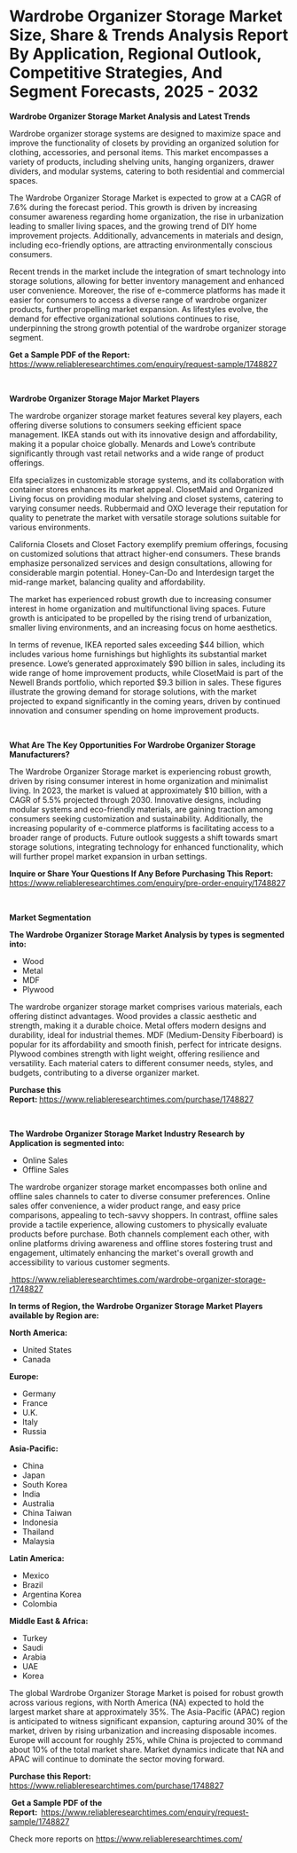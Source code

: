 <p><h1>Wardrobe Organizer Storage Market Size, Share & Trends Analysis Report By Application, Regional Outlook, Competitive Strategies, And Segment Forecasts, 2025 - 2032</h1></p><p><strong>Wardrobe Organizer Storage Market Analysis and Latest Trends</strong></p>
<p><p>Wardrobe organizer storage systems are designed to maximize space and improve the functionality of closets by providing an organized solution for clothing, accessories, and personal items. This market encompasses a variety of products, including shelving units, hanging organizers, drawer dividers, and modular systems, catering to both residential and commercial spaces.</p><p>The Wardrobe Organizer Storage Market is expected to grow at a CAGR of 7.6% during the forecast period. This growth is driven by increasing consumer awareness regarding home organization, the rise in urbanization leading to smaller living spaces, and the growing trend of DIY home improvement projects. Additionally, advancements in materials and design, including eco-friendly options, are attracting environmentally conscious consumers.</p><p>Recent trends in the market include the integration of smart technology into storage solutions, allowing for better inventory management and enhanced user convenience. Moreover, the rise of e-commerce platforms has made it easier for consumers to access a diverse range of wardrobe organizer products, further propelling market expansion. As lifestyles evolve, the demand for effective organizational solutions continues to rise, underpinning the strong growth potential of the wardrobe organizer storage segment.</p></p>
<p><strong>Get a Sample PDF of the Report:&nbsp;</strong> <a href="https://www.reliableresearchtimes.com/enquiry/request-sample/1748827?utm_campaign=2230&utm_medium=2&utm_source=Github&utm_content=ia&utm_term=07032025&utm_id=wardrobe-organizer-storage">https://www.reliableresearchtimes.com/enquiry/request-sample/1748827</a></p>
<p>&nbsp;</p>
<p><strong>Wardrobe Organizer Storage Major Market Players</strong></p>
<p><p>The wardrobe organizer storage market features several key players, each offering diverse solutions to consumers seeking efficient space management. IKEA stands out with its innovative design and affordability, making it a popular choice globally. Menards and Lowe’s contribute significantly through vast retail networks and a wide range of product offerings. </p><p>Elfa specializes in customizable storage systems, and its collaboration with container stores enhances its market appeal. ClosetMaid and Organized Living focus on providing modular shelving and closet systems, catering to varying consumer needs. Rubbermaid and OXO leverage their reputation for quality to penetrate the market with versatile storage solutions suitable for various environments.</p><p>California Closets and Closet Factory exemplify premium offerings, focusing on customized solutions that attract higher-end consumers. These brands emphasize personalized services and design consultations, allowing for considerable margin potential. Honey-Can-Do and Interdesign target the mid-range market, balancing quality and affordability.</p><p>The market has experienced robust growth due to increasing consumer interest in home organization and multifunctional living spaces. Future growth is anticipated to be propelled by the rising trend of urbanization, smaller living environments, and an increasing focus on home aesthetics. </p><p>In terms of revenue, IKEA reported sales exceeding $44 billion, which includes various home furnishings but highlights its substantial market presence. Lowe’s generated approximately $90 billion in sales, including its wide range of home improvement products, while ClosetMaid is part of the Newell Brands portfolio, which reported $9.3 billion in sales. These figures illustrate the growing demand for storage solutions, with the market projected to expand significantly in the coming years, driven by continued innovation and consumer spending on home improvement products.</p></p>
<p>&nbsp;</p>
<p><strong>What Are The Key Opportunities For Wardrobe Organizer Storage Manufacturers?</strong></p>
<p><p>The Wardrobe Organizer Storage market is experiencing robust growth, driven by rising consumer interest in home organization and minimalist living. In 2023, the market is valued at approximately $10 billion, with a CAGR of 5.5% projected through 2030. Innovative designs, including modular systems and eco-friendly materials, are gaining traction among consumers seeking customization and sustainability. Additionally, the increasing popularity of e-commerce platforms is facilitating access to a broader range of products. Future outlook suggests a shift towards smart storage solutions, integrating technology for enhanced functionality, which will further propel market expansion in urban settings.</p></p>
<p><strong>Inquire or Share Your Questions If Any Before Purchasing This Report:</strong> <a href="https://www.reliableresearchtimes.com/enquiry/pre-order-enquiry/1748827?utm_campaign=2230&utm_medium=2&utm_source=Github&utm_content=ia&utm_term=07032025&utm_id=wardrobe-organizer-storage">https://www.reliableresearchtimes.com/enquiry/pre-order-enquiry/1748827</a></p>
<p>&nbsp;</p>
<p><strong>Market Segmentation</strong></p>
<p><strong>The Wardrobe Organizer Storage Market Analysis by types is segmented into:</strong></p>
<p><ul><li>Wood</li><li>Metal</li><li>MDF</li><li>Plywood</li></ul></p>
<p><p>The wardrobe organizer storage market comprises various materials, each offering distinct advantages. Wood provides a classic aesthetic and strength, making it a durable choice. Metal offers modern designs and durability, ideal for industrial themes. MDF (Medium-Density Fiberboard) is popular for its affordability and smooth finish, perfect for intricate designs. Plywood combines strength with light weight, offering resilience and versatility. Each material caters to different consumer needs, styles, and budgets, contributing to a diverse organizer market.</p></p>
<p><strong>Purchase this Report:&nbsp;</strong><a href="https://www.reliableresearchtimes.com/purchase/1748827?utm_campaign=2230&utm_medium=2&utm_source=Github&utm_content=ia&utm_term=07032025&utm_id=wardrobe-organizer-storage">https://www.reliableresearchtimes.com/purchase/1748827</a></p>
<p>&nbsp;</p>
<p><strong>The Wardrobe Organizer Storage Market Industry Research by Application is segmented into:</strong></p>
<p><ul><li>Online Sales</li><li>Offline Sales</li></ul></p>
<p><p>The wardrobe organizer storage market encompasses both online and offline sales channels to cater to diverse consumer preferences. Online sales offer convenience, a wider product range, and easy price comparisons, appealing to tech-savvy shoppers. In contrast, offline sales provide a tactile experience, allowing customers to physically evaluate products before purchase. Both channels complement each other, with online platforms driving awareness and offline stores fostering trust and engagement, ultimately enhancing the market's overall growth and accessibility to various customer segments.</p></p>
<p><a href="https://www.reliableresearchtimes.com/wardrobe-organizer-storage-r1748827?utm_campaign=2230&utm_medium=2&utm_source=Github&utm_content=ia&utm_term=07032025&utm_id=wardrobe-organizer-storage">&nbsp;https://www.reliableresearchtimes.com/wardrobe-organizer-storage-r1748827</a></p>
<p><strong>In terms of Region, the Wardrobe Organizer Storage Market Players available by Region are:</strong></p>
<p>
    <p> <strong> North America: </strong>
        <ul>
            <li>United States</li>
            <li>Canada</li>
        </ul>
        </p> 
    <p> <strong> Europe: </strong>
        <ul>
            <li>Germany</li>
            <li>France</li>
            <li>U.K.</li>
            <li>Italy</li>
            <li>Russia</li>
        </ul>
        </p> 
    <p> <strong> Asia-Pacific: </strong>
        <ul>
            <li>China</li>
            <li>Japan</li>
            <li>South Korea</li>
            <li>India</li>
            <li>Australia</li>
            <li>China Taiwan</li>
            <li>Indonesia</li>
            <li>Thailand</li>
            <li>Malaysia</li>
        </ul>
        </p> 
    <p> <strong> Latin America: </strong>
        <ul>
            <li>Mexico</li>
            <li>Brazil</li>
            <li>Argentina Korea</li>
            <li>Colombia</li>
        </ul>
        </p> 
    <p> <strong> Middle East & Africa: </strong>
        <ul>
            <li>Turkey</li>
            <li>Saudi</li>
            <li>Arabia</li>
            <li>UAE</li>
            <li>Korea</li>
        </ul>
    </p>
    </p>
<p><p>The global Wardrobe Organizer Storage Market is poised for robust growth across various regions, with North America (NA) expected to hold the largest market share at approximately 35%. The Asia-Pacific (APAC) region is anticipated to witness significant expansion, capturing around 30% of the market, driven by rising urbanization and increasing disposable incomes. Europe will account for roughly 25%, while China is projected to command about 10% of the total market share. Market dynamics indicate that NA and APAC will continue to dominate the sector moving forward.</p></p>
<p><strong>Purchase this Report: </strong><a href="https://www.reliableresearchtimes.com/purchase/1748827?utm_campaign=2230&utm_medium=2&utm_source=Github&utm_content=ia&utm_term=07032025&utm_id=wardrobe-organizer-storage">https://www.reliableresearchtimes.com/purchase/1748827</a></p>
<p>&nbsp;<strong>Get a Sample PDF of the Report:&nbsp;&nbsp;</strong><a href="https://www.reliableresearchtimes.com/enquiry/request-sample/1748827?utm_campaign=2230&utm_medium=2&utm_source=Github&utm_content=ia&utm_term=07032025&utm_id=wardrobe-organizer-storage">https://www.reliableresearchtimes.com/enquiry/request-sample/1748827</a></p>
<p><strong></strong></p>
<p>Check more reports on <a href="https://www.reliableresearchtimes.com/?utm_campaign=2230&utm_medium=2&utm_source=Github&utm_content=ia&utm_term=07032025&utm_id=wardrobe-organizer-storage">https://www.reliableresearchtimes.com/</a></p>